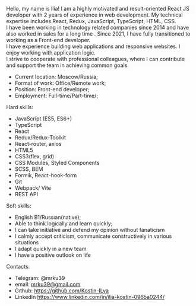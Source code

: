 Hello, my name is Ilia!
I am a highly motivated and result-oriented React JS developer with 2 years of experience in web development. My technical expertise includes React, Redux, JavaScript, TypeScript, HTML, CSS.  
I have been working in technology related companies since 2014 and have also worked in sales for a long time . Since 2021, I have fully transitioned to working  as a Front-end developer.  
I have experience building web applications and responsive websites. I enjoy working with application logic.  
I strive to cooperate with professional colleagues, where I can contribute and support the team in achieving common goals.  

- Current location: Moscow/Russia;
- Format of work: Office/Remote work;
- Position: Front-end developer;
- Employment: Full-time/Part-time/;
  
Hard skills:
- JavaScript (ES5, ES6+)
- TypeScript
- React 
- Redux/Redux-Toolkit
- React-router, axios
- HTML5
- CSS3(flex, grid)
- CSS Modules, Styled Components
- SCSS, BEM
- Formik, React-hook-form
- Git
- Webpack/ Vite 
- REST API

Soft skills:
- English B1/Russıan(natıve);
- Able to think logically and learn quickly;
- I can take initiative and defend my opinion without fanaticism 
- I calmly accept criticism, communicate constructively in various situations
- I adapt quickly in a new team
- I have a positive outlook on life

Contacts:
- Telegram: @mrku39
- email: mrku39@gmail.com
- Gıthub: https://github.com/Kostin-ILya
- LinkedIn https://www.linkedin.com/in/ilia-kostin-0965a0244/
